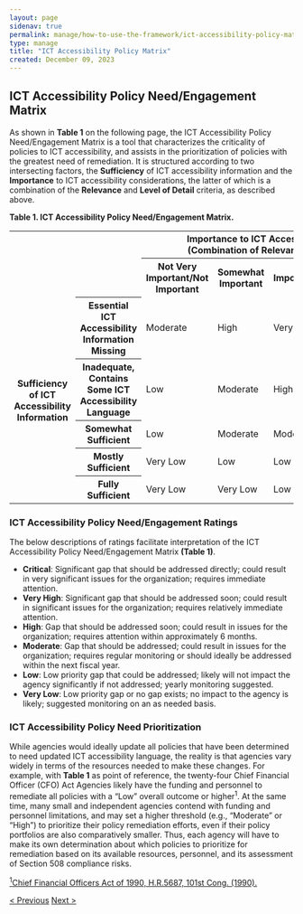 ```yaml
---
layout: page
sidenav: true
permalink: manage/how-to-use-the-framework/ict-accessibility-policy-matrix/
type: manage
title: "ICT Accessibility Policy Matrix"
created: December 09, 2023
---
```

<h2 id="standards">
  ICT Accessibility Policy Need/Engagement Matrix
</h2>
As shown in <b>Table 1</b> on the following page, the ICT Accessibility Policy Need/Engagement Matrix is a tool that characterizes the criticality of policies to ICT accessibility, and assists in the prioritization of policies with the greatest need of remediation. It is structured according to two intersecting factors, the <b>Sufficiency</b> of ICT accessibility information and the <b>Importance</b> to ICT accessibility considerations, the latter of which is a combination of the <b>Relevance</b> and <b>Level of Detail</b> criteria, as described above.
<p class="table-heading"><b>Table 1. ICT Accessibility Policy Need/Engagement Matrix.</b></p>
<div class="table-it">
    <div class="column-table">
        <table id="table2-it">
            <tr>
                <tr>
                    <td colspan="2" rowspan="2" style= "width:15%;border:none;opacity:0;">Blank matrix origin</td>
                    <th scope="col" colspan="5" style= "width:85%;border:none;" id="imICT">Importance to ICT Accessibility Considerations<br>(Combination of Relevance and Level of Detail)</th>
                </tr>
                <tr>
                    <th scope="col" id="notIm" headers="imICT" >Not Very Important/Not Important</th>
                    <th scope="col" id="sIm" headers="imICT">Somewhat Important</th>
                    <th scope="col" id="im" headers="imICT">Important</th>
                    <th scope="col" id="hIm" headers="imICT">High Importance</th>
                    <th scope="col" id="vhIm" headers="imICT">Very High Importance</th>
                </tr>
            </tr>
            <tr>
                <th scope="row" rowspan="5" colspan="1" style= "height:100%;border:none;object-fit: contain;" id="sICT">Sufficiency of ICT Accessibility Information</th>
                <th scope="row" id="eICT" headers="sICT">Essential ICT Accessibility Information Missing</th>
                <td headers="eICT notIm imICT sICT" class="m">Moderate</td>
                <td headers="eICT sIm imICT sICT" class="h">High</td>
                <td headers="eICT im imICT sICT" class="vh">Very High</td>
                <td headers="eICT hIm imICT sICT" class="c">Critical</td>
                <td headers="eICT vhIm imICT sICT" class="c">Critical</td>
            </tr>
            <tr>
                <th scope="row" id="iICT" headers="sICT">Inadequate, Contains Some ICT Accessibility Language</th>
                <td headers="iICT notIm imICT sICT" class="l">Low</td>
                <td headers="iICT sIm imICT sICT" class="m">Moderate</td>
                <td headers="iICT im imICT sICT" class="h">High</td>
                <td headers="iICT hIm imICT sICT" class="vh">Very High</td>
                <td headers="iICT vhIm imICT sICT" class="c">Critical</td>
            </tr>
            <tr>
                <th scope="row" id="SS" headers="sICT">Somewhat Sufficient</th>
                <td headers="SS notIm imICT sICT" class="l">Low</td>
                <td headers="SS sIm imICT sICT" class="m">Moderate</td>
                <td headers="SS im imICT sICT" class="m">Moderate</td>
                <td headers="SS hIm imICT sICT" class="h">High</td>
                <td headers="SS vhIm imICT sICT" class="vh">Very High</td>
            </tr>
            <tr>
                <th scope="row" id="MS" headers="sICT">Mostly Sufficient</th>
                <td headers="MS notIm imICT sICT" class="vl">Very Low</td>
                <td headers="MS sIm imICT sICT" class="l">Low</td>
                <td headers="MS im imICT sICT" class="l">Low</td>
                <td headers="MS hIm imICT sICT" class="m">Moderate</td>
                <td headers="MS vhIm imICT sICT" class="m">Moderate</td>
            </tr>
            <tr>
                <th scope="row" id="FS" headers="sICT">Fully Sufficient</th>
                <td headers="FS notIm imICT sICT" class="vl">Very Low</td>
                <td headers="FS sIm imICT sICT" class="vl">Very Low</td>
                <td headers="FS im imICT sICT" class="l">Low</td>
                <td headers="FS hIm imICT sICT" class="l">Low</td>
                <td headers="FS vhIm imICT sICT" class="m">Moderate</td>
            </tr>
        </table>
    </div>
</div>

<h3 id="standards" class="subheading">
  ICT Accessibility Policy Need/Engagement Ratings
</h3>
The below descriptions of ratings facilitate interpretation of the ICT Accessibility Policy Need/Engagement Matrix <b>(Table 1)</b>.

<ul>
    <li><b>Critical</b>: Significant gap that should be addressed directly; could result in very significant issues for the organization; requires immediate attention.
    </li>
    <li><b>Very High</b>: Significant gap that should be addressed soon; could result in significant issues for the organization; requires relatively immediate attention.
    </li>
    <li><b>High</b>: Gap that should be addressed soon; could result in issues for the organization; requires attention within approximately 6 months.
    </li>
    <li><b>Moderate</b>: Gap that should be addressed; could result in issues for the organization; requires regular monitoring or should ideally be addressed within the next fiscal year.
    </li>
    <li><b>Low</b>: Low priority gap that could be addressed; likely will not impact the agency significantly if not addressed; yearly monitoring suggested.
    </li>
    <li><b>Very Low</b>: Low priority gap or no gap exists; no impact to the agency is likely; suggested monitoring on an as needed basis.
    </li>
</ul>
<h3 id="standards" class="subheading">
  ICT Accessibility Policy Need Prioritization
</h3>
While agencies would ideally update all policies that have been determined to need updated ICT accessibility language, the reality is that agencies vary widely in terms of the resources needed to make these changes. For example, with <b>Table 1</b> as point of reference, the twenty-four Chief Financial Officer (CFO) Act Agencies likely have the funding and personnel to remediate all policies with a “Low” overall outcome or higher<sup>1</sup>. At the same time, many small and independent agencies contend with funding and personnel limitations, and may set a higher threshold (e.g., “Moderate” or “High”) to prioritize their policy remediation efforts, even if their policy portfolios are also comparatively smaller. Thus, each agency will have to make its own determination about which policies to prioritize for remediation based on its available resources, personnel, and its assessment of Section 508 compliance risks.

<a class="hover-large" href="https://www.congress.gov/bill/101st-congress/house-bill/5687/text"><sup>1</sup>Chief Financial Officers Act of 1990, H.R.5687, 101st Cong. (1990).</a>

<div>
<div id="prev-next-section">
    <a class="prev-page" title="Go to previous page" 
      href="{{site.baseurl}}/manage/how-to-use-the-framework/guiding-question/"> < Previous</a>
    <a class="prev-page" title="Go to next page"
      href="{{site.baseurl}}/manage/guidance-by-policy-type/approach/"> 
      Next >
    </a>
</div>
</div>
